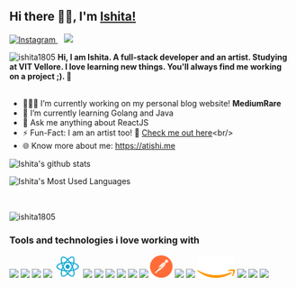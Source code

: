 ## Hi there 👋🏽, I'm [Ishita!](https://atishi.me)

<p>
<a  href="https://www.linkedin.com/in/ishita-kabra-3b305818b/">
<img alt="Instagram"  width="27px" src="https://img.icons8.com/color/48/000000/linkedin-2--v2.png"/>
</a>
&ensp;
<a  href="https://www.instagram.com/artiishiii.__/">
<img width="27px" src="https://img.icons8.com/color/48/000000/instagram-new--v2.png"/>
</a>
</p>

<img  src="https://komarev.com/ghpvc/?username=ishita1805&label=Profile%20views&color=0e75b6&style=flat"  alt="ishita1805" />  
<b>Hi, I am Ishita. A full-stack developer and an artist. Studying at VIT Vellore. I love learning new things. You'll always find me working on a project ;).  🧁</b>
<br/>
<br/>

- 👨🏽‍💻 I’m currently working on my personal blog website! <b>MediumRare</b> <br/>
- 🌱 I’m currently learning Golang and Java<br/>
- 💬 Ask me anything about ReactJS<br/>
- ⚡️ Fun-Fact: I am an artist too! 🎨 [Check me out here](https://www.instagram.com/artiishiii.__)<br/>
- 🌐 Know more about me: https://atishi.me<br/>
<!-- - 👯 I’m looking to collaborate on  ________ 🤝<br/> -->

![Ishita's github stats](https://github-readme-stats.vercel.app/api?username=ishita1805&show_icons=true&hide_border=true)

![Ishita's Most Used Languages](https://github-readme-stats.vercel.app/api/top-langs?username=ishita1805&show_icons=true&locale=en&layout=compact)

<br/>

<p><img align="center"  src="https://github-readme-streak-stats.herokuapp.com/?user=ishita1805&"  alt="ishita1805" /></p>

### Tools and technologies i love working with
<div>
<img src="https://atishi.me/static/media/js.db79583a.webp" height="40px"/>
<img src="https://atishi.me/static/media/graphql.8f30c7c2.webp" height="40px"/>
<img src="https://atishi.me/static/media/node.af70137b.webp" height="40px"/>
<img src="https://atishi.me/static/media/go.9b23d467.webp" height="40px"/>
<img src="react.png" height="40px"/>
<img src="https://atishi.me/static/media/pg.bf2840da.webp" height="40px"/>
<img src="https://atishi.me/static/media/mongo.af7ae994.webp" height="40px"/>
<img src="https://atishi.me/static/media/sql.1136eb93.webp" height="40px"/>
<img src="https://atishi.me/static/media/selenium.cd98b64f.webp" height="40px"/>
<img src="https://atishi.me/static/media/py.a0e06118.webp" height="40px"/>
<img src="https://atishi.me/static/media/opencv.80d2dd56.webp" height="40px"/>
<img src="postman.png" height="40px"/>
<img src="https://atishi.me/static/media/docker.c254a56d.webp" height="40px"/>
<img src="https://atishi.me/static/media/nginx.417dc4c3.webp" height="40px"/>
<img src="aws.png" height="40px"/>
<img src="https://atishi.me/static/media/ps.39720ba0.webp" height="40px"/>
<img src="https://atishi.me/static/media/ai.be4eb3ab.webp" height="40px"/>
<img src="https://atishi.me/static/media/figma.5d0a6465.webp" height="40px"/>
</div>
